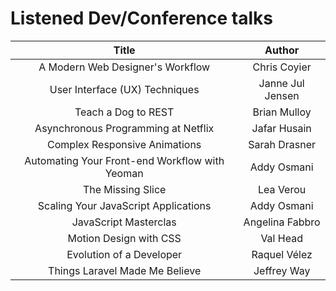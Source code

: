 # Listened Dev/Conference talks

| Title                               | Author     |
| :----------------------------: | :-------------: |
| A Modern Web Designer's Workflow | Chris Coyier |
| User Interface (UX) Techniques | Janne Jul Jensen |
| Teach a Dog to REST | Brian Mulloy |
| Asynchronous Programming at Netflix | Jafar Husain  |
| Complex Responsive Animations   | Sarah Drasner   |
| Automating Your Front-end Workflow with Yeoman | Addy Osmani |
| The Missing Slice | Lea Verou |
| Scaling Your JavaScript Applications | Addy Osmani |
| JavaScript Masterclas           | Angelina Fabbro |
| Motion Design with CSS        | Val Head     |
| Evolution of a Developer      | Raquel Vélez    |
| Things Laravel Made Me Believe | Jeffrey Way |
